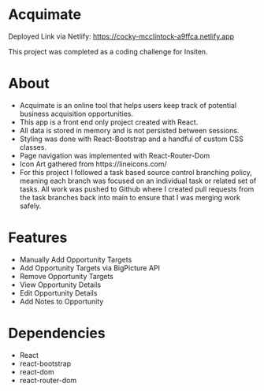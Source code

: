 # Acquimate

Deployed Link via Netlify: https://cocky-mcclintock-a9ffca.netlify.app

This project was completed as a coding challenge for Insiten.

<h1>About</h1>
<ul>
  <li>Acquimate is an online tool that helps users keep track of potential business acquisition opportunities.</li>
  <li>This app is a front end only project created with React.</li>
  <li>All data is stored in memory and is not persisted between sessions.</li>
  <li>Styling was done with React-Bootstrap and a handful of custom CSS classes.</li>
  <li>Page navigation was implemented with React-Router-Dom</li>
  <li>Icon Art gathered from https://lineicons.com/</li>
  <li>For this project I followed a task based source control branching policy, meaning each branch was focused on an individual task or related set of tasks. All work was pushed to Github where I created pull requests from the task branches back into main to ensure that I was merging work safely.</li>
</ul>

<h1>Features</h1>
<ul>
  <li>Manually Add Opportunity Targets</li>
  <li>Add Opportunity Targets via BigPicture API</li>
  <li>Remove Opportunity Targets</li>
  <li>View Opportunity Details</li>
  <li>Edit Opportunity Details</li>
  <li>Add Notes to Opportunity</li>
</ul>

<h1>Dependencies</h1>
<ul>
  <li>React</li>
  <li>react-bootstrap</li>
  <li>react-dom</li>
  <li>react-router-dom</li>
</ul>
